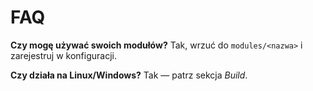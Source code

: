 ﻿# FAQ
**Czy mogę używać swoich modułów?** Tak, wrzuć do `modules/<nazwa>` i zarejestruj w konfiguracji.

**Czy działa na Linux/Windows?** Tak — patrz sekcja _Build_.

